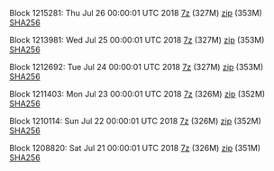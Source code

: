 Block 1215281: Thu Jul 26 00:00:01 UTC 2018 [7z](https://transfer.sh/Vc0QU/bootstrap.dat.20180726.7z) (327M) [zip](https://transfer.sh/dxhu0/bootstrap.dat.20180726.zip) (353M) [SHA256](https://transfer.sh/BfIRf/sha256.txt)

Block 1213981: Wed Jul 25 00:00:01 UTC 2018 [7z](https://transfer.sh/6OMT7/bootstrap.dat.20180725.7z) (327M) [zip](https://transfer.sh/NPFZX/bootstrap.dat.20180725.zip) (353M) [SHA256](https://transfer.sh/12x08F/sha256.txt)

Block 1212692: Tue Jul 24 00:00:01 UTC 2018 [7z](https://transfer.sh/EprYX/bootstrap.dat.20180724.7z) (327M) [zip](https://transfer.sh/matrK/bootstrap.dat.20180724.zip) (353M) [SHA256](https://transfer.sh/fsUGr/sha256.txt)

Block 1211403: Mon Jul 23 00:00:01 UTC 2018 [7z](https://transfer.sh/Jo9C4/bootstrap.dat.20180723.7z) (326M) [zip](https://transfer.sh/nE7RU/bootstrap.dat.20180723.zip) (352M) [SHA256](https://transfer.sh/11mlVz/sha256.txt)

Block 1210114: Sun Jul 22 00:00:01 UTC 2018 [7z](https://transfer.sh/UEP1I/bootstrap.dat.20180722.7z) (326M) [zip](https://transfer.sh/AvHmc/bootstrap.dat.20180722.zip) (352M) [SHA256](https://transfer.sh/K8aQc/sha256.txt)

Block 1208820: Sat Jul 21 00:00:01 UTC 2018 [7z](https://transfer.sh/VDyJ3/bootstrap.dat.20180721.7z) (326M) [zip](https://transfer.sh/t4oGO/bootstrap.dat.20180721.zip) (351M) [SHA256](https://transfer.sh/QaxHq/sha256.txt)
